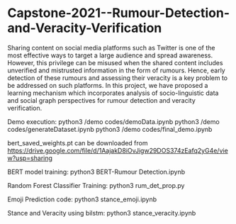 # Capstone-2021--Rumour-Detection-and-Veracity-Verification
Sharing content on social media platforms such as Twitter is one of the most effective ways to target a large audience and spread awareness. However, this privilege can be misused when the shared content includes unverified and mistrusted information in the form of rumours. 
Hence, early detection of these rumours and assessing their veracity is a key problem to be addressed on such platforms. In this project, we have proposed a learning mechanism which incorporates analysis of socio-linguistic data and social graph perspectives for rumour detection and veracity verification.

Demo execution: 
python3 /demo codes/demoData.ipynb
python3 /demo codes/generateDataset.ipynb
python3 /demo codes/final_demo.ipynb

bert_saved_weights.pt can be downloaded from https://drive.google.com/file/d/1AajakD8iOvJigw29DOS374zEafq2yG4e/view?usp=sharing

BERT model training: 
python3 BERT-Rumour Detection.ipynb

Random Forest Classifier Training:
python3 rum_det_prop.py

Emoji Prediction code:
python3 stance_emoji.ipynb

Stance and Veracity using bilstm:
python3 stance_veracity.ipynb
